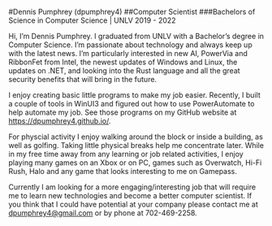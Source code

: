 #Dennis Pumphrey (dpumphrey4)
##Computer Scientist
###Bachelors of Science in Computer Science | UNLV 2019 - 2022

Hi, I’m Dennis Pumphrey. I graduated from UNLV with a Bachelor’s degree in Computer Science. I’m passionate about technology and always keep up with the latest news. I’m particularly interested in new AI, PowerVia and RibbonFet from Intel, the newest updates of Windows and Linux, the updates on .NET, and looking into the Rust language and all the great security benefits that will bring in the future. 

I enjoy creating basic little programs to make my job easier. Recently, I built a couple of tools in WinUI3 and figured out how to use PowerAutomate to help automate my job. See those programs on my GitHub website at https://dpumphrey4.github.io/. 

For physcial activity I enjoy walking around the block or inside a building, as well as golfing. Taking little physical breaks help me concentrate later. While in my free time away from any learning or job related activities, I enjoy playing many games on an Xbox or on PC, games such as Overwatch, Hi-Fi Rush, Halo and any game that looks interesting to me on Gamepass.

Currently I am looking for a more engaging/interesting job that will require me to learn new technologies and become a better computer scientist. If you think that I could have potential at your company please contact me at dpumphrey4@gmail.com or by phone at 702-469-2258.

<!---
dpumphrey4/dpumphrey4 is a ✨ special ✨ repository because its `README.md` (this file) appears on your GitHub profile.
You can click the Preview link to take a look at your changes.
--->
